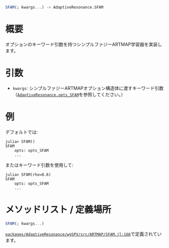 ```julia
SFAM(; kwargs...) -> AdaptiveResonance.SFAM

```

# 概要

オプションのキーワード引数を持つシンプルファジーARTMAP学習器を実装します。

# 引数

  * `kwargs`: シンプルファジーARTMAPオプション構造体に渡すキーワード引数（[`AdaptiveResonance.opts_SFAM`](@ref)を参照してください。）

# 例

デフォルトでは:

```julia-repl
julia> SFAM()
SFAM
    opts: opts_SFAM
    ...
```

またはキーワード引数を使用して:

```julia-repl
julia> SFAM(rho=0.6)
SFAM
    opts: opts_SFAM
    ...
```

# メソッドリスト / 定義場所

```julia
SFAM(; kwargs...)
```

[`packages/AdaptiveResonance/wgSPV/src/ARTMAP/SFAM.jl:166`](file:///home/terasaki/.julia/packages/AdaptiveResonance/wgSPV/src/ARTMAP/SFAM.jl)で定義されています。
